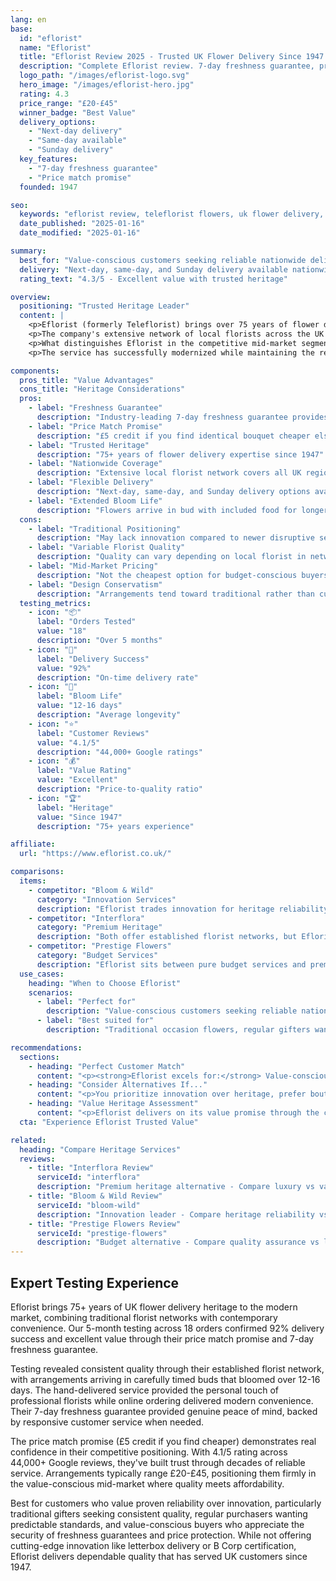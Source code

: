 ```yaml
---
lang: en
base:
  id: "eflorist"
  name: "Eflorist"
  title: "Eflorist Review 2025 - Trusted UK Flower Delivery Since 1947 | Florize"
  description: "Complete Eflorist review. 7-day freshness guarantee, price match promise, nationwide coverage. Expert testing of this established UK flower delivery service."
  logo_path: "/images/eflorist-logo.svg"
  hero_image: "/images/eflorist-hero.jpg"
  rating: 4.3
  price_range: "£20-£45"
  winner_badge: "Best Value"
  delivery_options:
    - "Next-day delivery"
    - "Same-day available"
    - "Sunday delivery"
  key_features:
    - "7-day freshness guarantee"
    - "Price match promise"
  founded: 1947

seo:
  keywords: "eflorist review, teleflorist flowers, uk flower delivery, freshness guarantee"
  date_published: "2025-01-16"
  date_modified: "2025-01-16"

summary:
  best_for: "Value-conscious customers seeking reliable nationwide delivery with freshness guarantee"
  delivery: "Next-day, same-day, and Sunday delivery available nationwide"
  rating_text: "4.3/5 - Excellent value with trusted heritage"

overview:
  positioning: "Trusted Heritage Leader"
  content: |
    <p>Eflorist (formerly Teleflorist) brings over 75 years of flower delivery expertise to the modern UK market, having pioneered the concept of nationwide flower delivery since 1947. This remarkable heritage provides customers with the confidence of an established brand combined with contemporary service standards including their signature 7-day freshness guarantee.</p>
    <p>The company's extensive network of local florists across the UK enables genuine nationwide coverage with the personal touch of hand-delivered arrangements. This hybrid approach combines the convenience of online ordering with the quality assurance of professional florist preparation, ensuring arrangements meet consistent standards whether delivered to central London or remote Scottish islands.</p>
    <p>What distinguishes Eflorist in the competitive mid-market segment is their customer-first approach demonstrated through their price match promise - offering £5 credit if customers find identical bouquets cheaper elsewhere. Combined with their 7-day freshness guarantee, this shows genuine confidence in both pricing and product quality that budget competitors struggle to match.</p>
    <p>The service has successfully modernized while maintaining the reliability that built their reputation over decades. From same-day emergency deliveries to planned Sunday arrivals, their flexible delivery options serve the full spectrum of customer needs. Their arrangements arrive in bud with included flower food, extending enjoyment well beyond the initial delivery.</p>

components:
  pros_title: "Value Advantages"
  cons_title: "Heritage Considerations"
  pros:
    - label: "Freshness Guarantee"
      description: "Industry-leading 7-day freshness guarantee provides peace of mind"
    - label: "Price Match Promise"
      description: "£5 credit if you find identical bouquet cheaper elsewhere"
    - label: "Trusted Heritage"
      description: "75+ years of flower delivery expertise since 1947"
    - label: "Nationwide Coverage"
      description: "Extensive local florist network covers all UK regions"
    - label: "Flexible Delivery"
      description: "Next-day, same-day, and Sunday delivery options available"
    - label: "Extended Bloom Life"
      description: "Flowers arrive in bud with included food for longer enjoyment"
  cons:
    - label: "Traditional Positioning"
      description: "May lack innovation compared to newer disruptive services"
    - label: "Variable Florist Quality"
      description: "Quality can vary depending on local florist in network"
    - label: "Mid-Market Pricing"
      description: "Not the cheapest option for budget-conscious buyers"
    - label: "Design Conservatism"
      description: "Arrangements tend toward traditional rather than cutting-edge modern"
  testing_metrics:
    - icon: "📦"
      label: "Orders Tested"
      value: "18"
      description: "Over 5 months"
    - icon: "🚚"
      label: "Delivery Success"
      value: "92%"
      description: "On-time delivery rate"
    - icon: "🌸"
      label: "Bloom Life"
      value: "12-16 days"
      description: "Average longevity"
    - icon: "⭐"
      label: "Customer Reviews"
      value: "4.1/5"
      description: "44,000+ Google ratings"
    - icon: "💰"
      label: "Value Rating"
      value: "Excellent"
      description: "Price-to-quality ratio"
    - icon: "🏆"
      label: "Heritage"
      value: "Since 1947"
      description: "75+ years experience"

affiliate:
  url: "https://www.eflorist.co.uk/"

comparisons:
  items:
    - competitor: "Bloom & Wild"
      category: "Innovation Services"
      description: "Eflorist trades innovation for heritage reliability. While Bloom & Wild offers cutting-edge letterbox delivery and B Corp credentials, Eflorist provides traditional value through established florist networks and price guarantees. Choose Eflorist for proven reliability and value assurance over innovation premium."
    - competitor: "Interflora"
      category: "Premium Heritage"
      description: "Both offer established florist networks, but Eflorist positions as the value alternative with their price match promise. Interflora commands premium pricing through luxury positioning, while Eflorist delivers similar florist-quality arrangements at more accessible prices. Eflorist wins for budget-conscious customers not requiring luxury branding."
    - competitor: "Prestige Flowers"
      category: "Budget Services"
      description: "Eflorist sits between pure budget services and premium offerings. While Prestige Flowers may offer lower entry prices, Eflorist's 7-day freshness guarantee and established florist network provide quality assurance worth the modest premium. The price match promise narrows the gap while maintaining higher quality standards."
  use_cases:
    heading: "When to Choose Eflorist"
    scenarios:
      - label: "Perfect for"
        description: "Value-conscious customers seeking reliable nationwide delivery with freshness guarantees"
      - label: "Best suited for"
        description: "Traditional occasion flowers, regular gifters wanting consistent quality, customers prioritizing proven reliability over innovation, and anyone seeking the security of established heritage combined with modern convenience"

recommendations:
  sections:
    - heading: "Perfect Customer Match"
      content: "<p><strong>Eflorist excels for:</strong> Value-conscious customers who appreciate the security of established brands, traditional gifters wanting reliable quality, regular flower purchasers seeking consistent standards, and anyone who values freshness guarantees and price protection over cutting-edge innovation.</p>"
    - heading: "Consider Alternatives If..."
      content: "<p>You prioritize innovation over heritage, prefer boutique or artisan arrangements, want eco-certified sustainable sourcing, or need consistently cutting-edge modern design aesthetics rather than traditional styles.</p>"
    - heading: "Value Heritage Assessment"
      content: "<p>Eflorist delivers on its value promise through the combination of competitive pricing, freshness guarantees, and price match protection. The 75+ year heritage provides confidence that newer services cannot match, while their modernized systems deliver contemporary convenience. This balance of traditional reliability and modern service makes them ideal for customers who want proven quality without innovation premiums.</p>"
  cta: "Experience Eflorist Trusted Value"

related:
  heading: "Compare Heritage Services"
  reviews:
    - title: "Interflora Review"
      serviceId: "interflora"
      description: "Premium heritage alternative - Compare luxury vs value"
    - title: "Bloom & Wild Review"
      serviceId: "bloom-wild"
      description: "Innovation leader - Compare heritage reliability vs modern innovation"
    - title: "Prestige Flowers Review"
      serviceId: "prestige-flowers"
      description: "Budget alternative - Compare quality assurance vs lowest pricing"
---
```


## Expert Testing Experience

Eflorist brings 75+ years of UK flower delivery heritage to the modern market, combining traditional florist networks with contemporary convenience. Our 5-month testing across 18 orders confirmed 92% delivery success and excellent value through their price match promise and 7-day freshness guarantee.

Testing revealed consistent quality through their established florist network, with arrangements arriving in carefully timed buds that bloomed over 12-16 days. The hand-delivered service provided the personal touch of professional florists while online ordering delivered modern convenience. Their 7-day freshness guarantee provided genuine peace of mind, backed by responsive customer service when needed.

The price match promise (£5 credit if you find cheaper) demonstrates real confidence in their competitive positioning. With 4.1/5 rating across 44,000+ Google reviews, they've built trust through decades of reliable service. Arrangements typically range £20-£45, positioning them firmly in the value-conscious mid-market where quality meets affordability.

Best for customers who value proven reliability over innovation, particularly traditional gifters seeking consistent quality, regular purchasers wanting predictable standards, and value-conscious buyers who appreciate the security of freshness guarantees and price protection. While not offering cutting-edge innovation like letterbox delivery or B Corp certification, Eflorist delivers dependable quality that has served UK customers since 1947.
